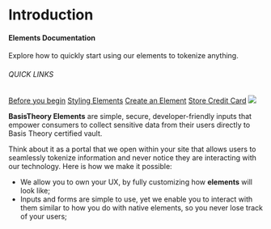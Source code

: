 # Introduction
<aside class="header-intro-box">
    <span>
        <h4>Elements Documentation</h4>
        <p class="header-intro-body2-font">Explore how to quickly start using our elements to tokenize anything.</p>
        <h6>QUICK LINKS</h6>
        <span class="intro-quick-links">
            <a href="#getting-started">Before you begin</a>
            <a href="#element-style">Styling Elements</a>
            <a href="#create-element">Create an Element</a>
            <a href="#store-credit-card">Store Credit Card</a>
        </span>
    </span>
    <img src="/images/elements_intro.svg"/>
</aside>

**BasisTheory Elements** are simple, secure, developer-friendly inputs that empower consumers to collect sensitive data from their users directly to Basis Theory certified vault.

Think about it as a portal that we open within your site that allows users to seamlessly tokenize information and never notice they are interacting with our technology. Here is how we make it possible:

- We allow you to own your UX, by fully customizing how **elements** will look like;
- Inputs and forms are simple to use, yet we enable you to interact with them similar to how you do with native elements, so you never lose track of your users;
